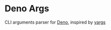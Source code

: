 # Deno Args

CLI arguments parser for [Deno](https://deno.land), inspired by [yargs](https://yargs.js.org)
